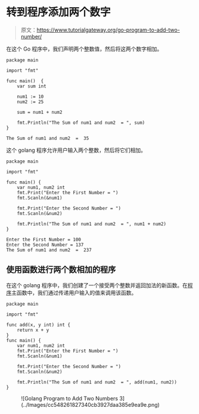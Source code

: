 # 转到程序添加两个数字

> 原文：<https://www.tutorialgateway.org/go-program-to-add-two-number/>

在这个 Go 程序中，我们声明两个整数值，然后将这两个数字相加。

```
package main

import "fmt"

func main()  {
    var sum int

    num1 := 10
    num2 := 25

    sum = num1 + num2

    fmt.Println("The Sum of num1 and num2  = ", sum)
}
```

```
The Sum of num1 and num2  =  35
```

这个 golang 程序允许用户输入两个整数，然后将它们相加。

```
package main

import "fmt"

func main() {
    var num1, num2 int
    fmt.Print("Enter the First Number = ")
    fmt.Scanln(&num1)

    fmt.Print("Enter the Second Number = ")
    fmt.Scanln(&num2)

    fmt.Println("The Sum of num1 and num2  = ", num1 + num2)
}
```

```
Enter the First Number = 100
Enter the Second Number = 137
The Sum of num1 and num2  =  237
```

## 使用函数进行两个数相加的程序

在这个 golang 程序中，我们创建了一个接受两个整数并返回加法的新函数。在[程序](https://www.tutorialgateway.org/go-programs/)主函数中，我们通过传递用户输入的值来调用该函数。

```
package main

import "fmt"

func add(x, y int) int {
    return x + y
}
func main() {
    var num1, num2 int
    fmt.Print("Enter the First Number = ")
    fmt.Scanln(&num1)

    fmt.Print("Enter the Second Number = ")
    fmt.Scanln(&num2)

    fmt.Println("The Sum of num1 and num2  = ", add(num1, num2))
}
```

<figure class="wp-block-image size-large">![Golang Program to Add Two Numbers 3](../Images/cc548261827340cb3927daa385e9ea9e.png)</figure>